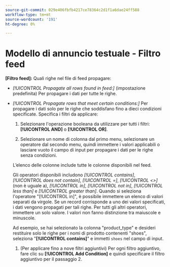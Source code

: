 ```yaml
---
source-git-commit: 029e406fbfb4217ce78364c2d1f1a6dae24ff588
workflow-type: tm+mt
source-wordcount: '191'
ht-degree: 0%

---
```

# Modello di annuncio testuale - Filtro feed

**\[Filtro feed\]:** Quali righe nel file di feed propagare:

* *[!UICONTROL Propagate all rows found in feed:]* (impostazione predefinita) Per propagare i dati per tutte le righe.

* *[!UICONTROL Propagate rows that meet certain conditions:]* Per propagare i dati solo per le righe che soddisfano fino a dieci condizioni specificate. Specifica i filtri da applicare:

   1. Selezionare l&#39;operazione booleana da utilizzare per tutti i filtri: **[!UICONTROL AND]** o **[!UICONTROL OR]**.

   1. Selezionare un nome di colonna dal primo menu, selezionare un operatore dal secondo menu, quindi immettere i valori applicabili o lasciare vuoto il campo di input per propagare i dati per le righe senza condizioni.

  L’elenco delle colonne include tutte le colonne disponibili nel feed.

  Gli operatori disponibili includono *[!UICONTROL contains]*, *[!UICONTROL does not contain]*, *[!UICONTROL =]*, *[!UICONTROL <>]* (non è uguale a), *[!UICONTROL in]*, *[!UICONTROL not in]*, *[!UICONTROL less than]* e *[!UICONTROL greater than]*. Quando si seleziona l&#39;operatore &quot;[!UICONTROL in]&quot;, è possibile immettere un elenco di valori separati da virgole. Se un record corrisponde a uno dei valori specificati, i dati vengono propagati per tali righe. Per tutti gli altri operatori, immettere un solo valore. I valori non fanno distinzione tra maiuscole e minuscole.

  Ad esempio, se hai selezionato la colonna &quot;product_type&quot; e desideri restituire solo le righe per i nomi di prodotto contenenti &quot;shoes&quot;, seleziona &quot;**[!UICONTROL contains]**&quot; e immetti `shoes` nel campo di input.

   1. (Per applicare fino a nove filtri aggiuntivi) Per ogni filtro aggiuntivo, fare clic su **[!UICONTROL Add Condition]** e quindi specificare il filtro aggiuntivo per il passaggio 2.
